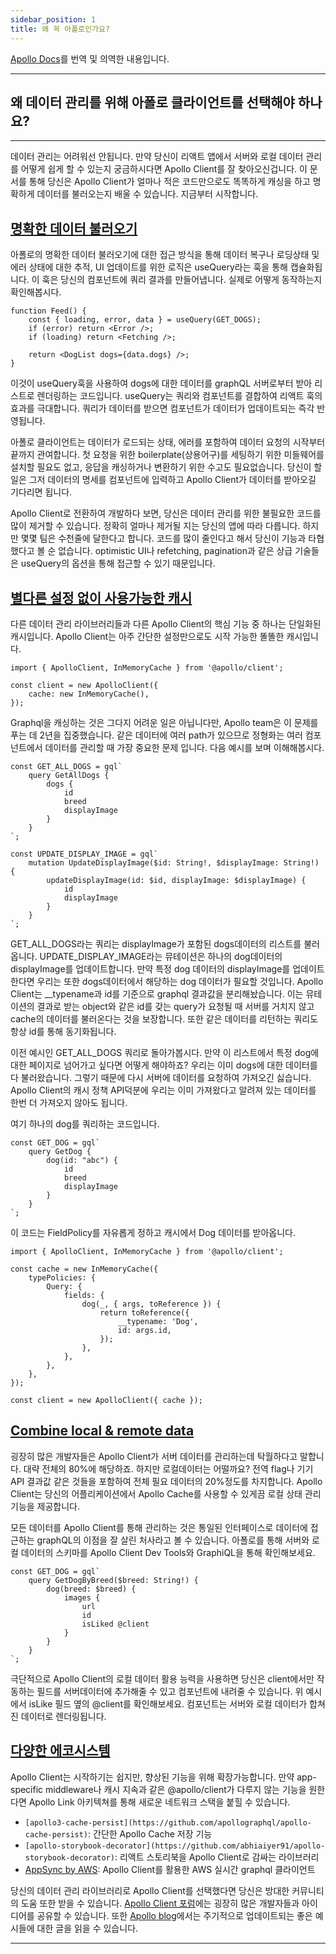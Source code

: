```yaml
---
sidebar_position: 1
title: 왜 꼭 아폴로인가요?
---
```


[Apollo Docs](https://www.apollographql.com/docs/react/why-apollo/)를 번역 및 의역한 내용입니다.

---

## 왜 데이터 관리를 위해 아폴로 클라이언트를 선택해야 하나요?

---

데이터 관리는 어려워선 안됩니다. 만약 당신이 리액트 앱에서 서버와 로컬 데이터 관리를 어떻게 쉽게 할 수 있는지 궁금하시다면 Apollo Client를 잘 찾아오신겁니다. 이 문서를 통해 당신은 Apollo Client가 얼마나 적은 코드만으로도 똑똑하게 캐싱을 하고 명확하게 데이터를 불러오는지 배울 수 있습니다. 지금부터 시작합니다.

## [명확한 데이터 불러오기](https://www.apollographql.com/docs/react/why-apollo/#declarative-data-fetching)

아폴로의 명확한 데이터 불러오기에 대한 접근 방식을 통해 데이터 복구나 로딩상태 및 에러 상태에 대한 추적, UI 업데이트를 위한 로직은 useQuery라는 훅을 통해 캡슐화됩니다. 이 훅은 당신의 컴포넌트에 쿼리 결과를 만들어냅니다. 실제로 어떻게 동작하는지 확인해봅시다.

```tsx
function Feed() {
    const { loading, error, data } = useQuery(GET_DOGS);
    if (error) return <Error />;
    if (loading) return <Fetching />;

    return <DogList dogs={data.dogs} />;
}
```

이것이 useQuery훅을 사용하여 dogs에 대한 데이터를 graphQL 서버로부터 받아 리스트로 렌더링하는 코드입니다. useQuery는 쿼리와 컴포넌트를 결합하여 리액트 훅의 효과를 극대합니다. 쿼리가 데이터를 받으면 <DogList/> 컴포넌트가 데이터가 업데이트되는 즉각 반영됩니다.

아폴로 클라이언트는 데이터가 로드되는 상태, 에러를 포함하여 데이터 요청의 시작부터 끝까지 관여합니다. 첫 요청을 위한 boilerplate(상용어구)를 세팅하기 위한 미들웨어를 설치할 필요도 없고, 응답을 캐싱하거나 변환하기 위한 수고도 필요없습니다. 당신이 할 일은 그저 데이터의 명세를 컴포넌트에 입력하고 Apollo Client가 데이터를 받아오길 기다리면 됩니다.

Apollo Client로 전환하여 개발하다 보면, 당신은 데이터 관리를 위한 불필요한 코드를 많이 제거할 수 있습니다. 정확히 얼마나 제거될 지는 당신의 앱에 따라 다릅니다. 하지만 몇몇 팀은 수천줄에 달한다고 합니다. 코드를 많이 줄인다고 해서 당신이 기능과 타협했다고 볼 순 없습니다. optimistic UI나 refetching, pagination과 같은 상급 기술들은 useQuery의 옵션을 통해 접근할 수 있기 때문입니다.

## [별다른 설정 없이 사용가능한 캐시](https://www.apollographql.com/docs/react/why-apollo/#zero-config-caching)

다른 데이터 관리 라이브러리들과 다른 Apollo Client의 핵심 기능 중 하나는 단일화된 캐시입니다. Apollo Client는 아주 간단한 설정만으로도 시작 가능한 똘똘한 캐시입니다.

```tsx
import { ApolloClient, InMemoryCache } from '@apollo/client';

const client = new ApolloClient({
    cache: new InMemoryCache(),
});
```

Graphql을 캐싱하는 것은 그다지 어려운 일은 아닙니다만, Apollo team은 이 문제를 푸는 데 2년을 집중했습니다. 같은 데이터에 여러 path가 있으므로 정형화는 여러 컴포넌트에서 데이터를 관리할 때 가장 중요한 문제 입니다. 다음 예시를 보며 이해해봅시다.

```tsx
const GET_ALL_DOGS = gql`
    query GetAllDogs {
        dogs {
            id
            breed
            displayImage
        }
    }
`;

const UPDATE_DISPLAY_IMAGE = gql`
    mutation UpdateDisplayImage($id: String!, $displayImage: String!) {
        updateDisplayImage(id: $id, displayImage: $displayImage) {
            id
            displayImage
        }
    }
`;
```

GET_ALL_DOGS라는 쿼리는 displayImage가 포함된 dogs데이터의 리스트를 불러옵니다. UPDATE_DISPLAY_IMAGE라는 뮤테이션은 하나의 dog데이터의 displayImage를 업데이트합니다. 만약 특정 dog 데이터의 displayImage를 업데이트 한다면 우리는 또한 dogs데이터에서 해당하는 dog 데이터가 필요할 것입니다. Apollo Client는 \_\_typename과 id를 기준으로 graphql 결과값을 분리해놨습니다. 이는 뮤테이션의 결과로 받는 object와 같은 id를 갖는 query가 요청될 때 서버를 거치지 않고 cache의 데이터를 불러온다는 것을 보장합니다. 또한 같은 데이터를 리턴하는 쿼리도 항상 id를 통해 동기화됩니다.

이전 예시인 GET_ALL_DOGS 쿼리로 돌아가봅시다. 만약 이 리스트에서 특정 dog에 대한 페이지로 넘어가고 싶다면 어떻게 해야하죠? 우리는 이미 dogs에 대한 데이터를 다 불러왔습니다. 그렇기 때문에 다시 서버에 데이터를 요청하여 가져오긴 싫습니다. Apollo Client의 캐시 정책 API덕분에 우리는 이미 가져왔다고 알려져 있는 데이터를 한번 더 가져오지 않아도 됩니다.

여기 하나의 dog를 쿼리하는 코드입니다.

```tsx
const GET_DOG = gql`
    query GetDog {
        dog(id: "abc") {
            id
            breed
            displayImage
        }
    }
`;
```

이 코드는 FieldPolicy를 자유롭게 정하고 캐시에서 Dog 데이터를 받아옵니다.

```tsx
import { ApolloClient, InMemoryCache } from '@apollo/client';

const cache = new InMemoryCache({
    typePolicies: {
        Query: {
            fields: {
                dog(_, { args, toReference }) {
                    return toReference({
                        __typename: 'Dog',
                        id: args.id,
                    });
                },
            },
        },
    },
});

const client = new ApolloClient({ cache });
```

## [Combine local & remote data](https://www.apollographql.com/docs/react/why-apollo/#combine-local--remote-data)

굉장히 많은 개발자들은 Apollo Client가 서버 데이터를 관리하는데 탁월하다고 말합니다. 대략 전체의 80%에 해당하죠. 하지만 로컬데이터는 어떨까요? 전역 flag나 기기 API 결과값 같은 것들을 포함하여 전체 필요 데이터의 20%정도를 차지합니다. Apollo Client는 당신의 어플리케이션에서 Apollo Cache를 사용할 수 있게끔 로컬 상태 관리 기능을 제공합니다.

모든 데이터를 Apollo Client를 통해 관리하는 것은 통일된 인터페이스로 데이터에 접근하는 graphQL의 이점을 잘 살린 처사라고 볼 수 있습니다. 아폴로를 통해 서버와 로컬 데이터의 스키마를 Apollo Client Dev Tools와 GraphiQL을 통해 확인해보세요.

```tsx
const GET_DOG = gql`
    query GetDogByBreed($breed: String!) {
        dog(breed: $breed) {
            images {
                url
                id
                isLiked @client
            }
        }
    }
`;
```

극단적으로 Apollo Client의 로컬 데이터 활용 능력을 사용하면 당신은 client에서만 작동하는 필드를 서버데이터에 추가해줄 수 있고 컴포넌트에 내려줄 수 있습니다. 위 예시에서 isLike 필드 옆의 @client를 확인해보세요. 컴포넌트는 서버와 로컬 데이터가 합쳐진 데이터로 렌더링됩니다.

## [다양한 에코시스템](https://www.apollographql.com/docs/react/why-apollo/#vibrant-ecosystem)

Apollo Client는 시작하기는 쉽지만, 향상된 기능을 위해 확장가능합니다. 만약 app-specific middleware나 캐시 지속과 같은 @apollo/client가 다루지 않는 기능을 원한다면 Apollo Link 아키텍쳐를 통해 새로운 네트워크 스택을 붙힐 수 있습니다.

-   `[apollo3-cache-persist](https://github.com/apollographql/apollo-cache-persist)`: 간단한 Apollo Cache 저장 기능
-   `[apollo-storybook-decorator](https://github.com/abhiaiyer91/apollo-storybook-decorator)`: 리액트 스토리북을 Apollo Client로 감싸는 라이브러리
-   [AppSync by AWS](https://blog.apollographql.com/aws-appsync-powered-by-apollo-df61eb706183): Apollo Client를 활용한 AWS 실시간 graphql 클라이언트

당신의 데이터 관리 라이브러리로 Apollo Client를 선택했다면 당신은 방대한 커뮤니티의 도움 또한 받을 수 있습니다. [Apollo Client 포럼](https://community.apollographql.com/)에는 굉장히 많은 개발자들과 아이디어를 공유할 수 있습니다. 또한 [Apollo blog](https://blog.apollographql.com/)에서는 주기적으로 업데이트되는 좋은 예시들에 대한 글을 읽을 수 있습니다.

---
